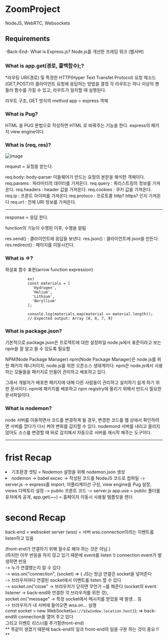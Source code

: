 # ZoomProject

NodeJS, WebRTC, Websockets

## Requirements

-Back-End-
What is Express.js?
Node.js를 개선한 프레임 워크 (웹서버)

### What is app.get(경로, 콜백함수);?

\*라우팅
URI(경로) 및 특정한 HTTP(Hyper Text Transfet Protocol) 요청 메소드(GET,POST)의 클라이언트 요청에 응답하는 방법을 결정
각 라우트는 하나 이상의 핸들러 함수를 가질 수 있고, 라우트가 일치할 때 실행된다.

라우트 구조, GET 방식의 method
app = express 객체

### What is Pug?

HTML 을 PUG 문법으로 작성하면 HTML 로 바꿔주는 기능을 한다.
express의 패키지 view engine이다.

### What is (req, res)?

![image](https://user-images.githubusercontent.com/83889135/219585698-e0c6fc34-ef85-4501-b775-f0d95b9a4903.png)

request = 요청을 받는다.

req.body: body-parser 미들웨어가 만드는 요청의 본문을 해석한 객체이다.
req.params : 파라미터의 데이터를 가져온다.
req.query : 쿼리스트링의 정보를 가져온다.
req.headers : header 값을 가져온다.
req.cookies : 쿠키 값을 가져온다.
req.ip : 프론트 아이피를 가져온다
req.protoco : 프로토콜 http? https? 인지 가져온다
req.url : 전체 URI 정보를 가져온다.

<hr>

response = 응답 한다.

function의 기능이 수행된 이후, 수행을 알림

res.send() : 클라이언트에 응답을 보낸다.
res.json() : 클라이언트에 json을 만든다.
res.redirect() : 페이지를 이동시킨다.

### What is =>?

화살표 함수 표현(arrow function expression)

              ex)
              const materials = [
                'Hydrogen',
                'Helium',
                'Lithium',
                'Beryllium'
              ];

              console.log(materials.map(material => material.length));
              // Expected output: Array [8, 6, 7, 9]

### What is package.json?

기본적으로 package.json은 프로젝트에 대한 설정파일
node.js에서 표준이라고 보는 npm을 잘 알고 쓸 수 있도록 필요함

NPM(Node Package Manager)
npm(Node Package Manager)은 node.js를 위한 패키지 매니저이자, node.js를 위한 오픈소스 생태계이다.
npm은 node.js에서 사용하는 모듈들을 패키지로 만들어 관리하고 배포하고 있다.

그래서 개발자가 배포한 패키지에 대해 다른 사람들이 관리하고 설치하기 쉽게 하기 위한 문서이다.
npm에 패키지를 배포하고 npm registry에 올리기 위해서 반드시 필요한 문서파일이다.

### What is nodemon?

node 서버를 이용하면서 코드를 변경하게 될 경우, 변경한 코드를 웹 상에서 확인하려면 서버를 껐다가 다시 켜야 변화를 감지할 수 있다.
nodemond 서버를 내리고 올리지 않아도 소스를 변경할 때 바로 감지해서 자동으로 서버를 재시작 해주는 도구이다.

<hr>

# frist Recap

 <li>기초환경 셋팅 = Nodemon 설정을 위해 nodemon.json 생성</li>
  <li>nodemon -> babel excec -> 작성된 코드를 NodeJS 코드로 컴파일 -> server.js -> express를 import,      어플리케이션 구성, view engine을 Pug 설정, views 디렉토리 설정 -> public 프론트 코드 -> server.js app.use = public 폴더를 유저에게 공개, app.get(~~) = 홈페이지 이동시 사용될 템플릿을 렌더 </li>
</ul>

# second Recap

back-end = websoket server (wss) = 서버
wss.connection이라는 이벤트를 listen하고 있음

(front-end가 연결하기 위해 필수로 해야 하는 것은 아님.) <br>
(하지만 아무 반응을 하지 않고 있기 때문에 event를 listen !) connection event가 발생하면 반응 <br>
-> 누가 연결했는지 알 수 있다 <br>
-> wss.on("connection", (socket) => { JS는 방금 연결괸 socket을 넣어준다 <br>
-> 브라우저마다 연결된 socket에서 이벤트를 listen 할 수 있다 <br>
-> socket.on("close" -> 브라우저가 닫히면 무언가 ~를 해준다 (socket의 event listener -> back-end와 연결한 각 브라우저를 위한 것),<br>
socket.on("message" -> 특정 socket에서 메시지를 받았을 때 발생... 등 <br>
-> 브라우저가 내 서버에 들어오면 wss.on... 실행 <br>
const socket = new WebSocket(`ws://${window.location.host}`); => back-end와 connection을 열어 주고 있다 <br>
그리고 이벤트 리스너를 추가함(front-end) <br>
** 똑같이 생겼기 때문에 back-end의 일과 front-end의 일을 구분 하는 것이 중요 !! **
